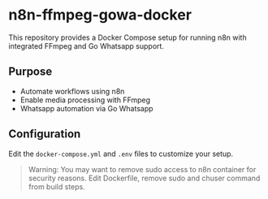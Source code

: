 # n8n-ffmpeg-gowa-docker

This repository provides a Docker Compose setup for running n8n with integrated FFmpeg and Go Whatsapp support.

## Purpose

-   Automate workflows using n8n
-   Enable media processing with FFmpeg
-   Whatsapp automation via Go Whatsapp

## Configuration

Edit the `docker-compose.yml` and `.env` files to customize your setup.

> Warning: You may want to remove sudo access to n8n container for security reasons. Edit Dockerfile, remove sudo and chuser command from build steps.
